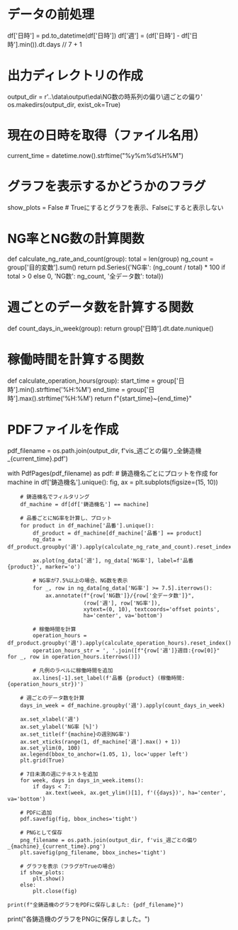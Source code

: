 # データの前処理
df['日時'] = pd.to_datetime(df['日時'])
df['週'] = (df['日時'] - df['日時'].min()).dt.days // 7 + 1

# 出力ディレクトリの作成
output_dir = r'..\data\output\eda\NG数の時系列の偏り\週ごとの偏り'
os.makedirs(output_dir, exist_ok=True)

# 現在の日時を取得（ファイル名用）
current_time = datetime.now().strftime("%y%m%d%H%M")

# グラフを表示するかどうかのフラグ
show_plots = False  # Trueにするとグラフを表示、Falseにすると表示しない

# NG率とNG数の計算関数
def calculate_ng_rate_and_count(group):
    total = len(group)
    ng_count = group['目的変数'].sum()
    return pd.Series({'NG率': (ng_count / total) * 100 if total > 0 else 0,
                      'NG数': ng_count,
                      '全データ数': total})

# 週ごとのデータ数を計算する関数
def count_days_in_week(group):
    return group['日時'].dt.date.nunique()

# 稼働時間を計算する関数
def calculate_operation_hours(group):
    start_time = group['日時'].min().strftime('%H:%M')
    end_time = group['日時'].max().strftime('%H:%M')
    return f"{start_time}~{end_time}"

# PDFファイルを作成
pdf_filename = os.path.join(output_dir, f'vis_週ごとの偏り_全鋳造機_{current_time}.pdf')

with PdfPages(pdf_filename) as pdf:
    # 鋳造機名ごとにプロットを作成
    for machine in df['鋳造機名'].unique():
        fig, ax = plt.subplots(figsize=(15, 10))
        
        # 鋳造機名でフィルタリング
        df_machine = df[df['鋳造機名'] == machine]
        
        # 品番ごとにNG率を計算し、プロット
        for product in df_machine['品番'].unique():
            df_product = df_machine[df_machine['品番'] == product]
            ng_data = df_product.groupby('週').apply(calculate_ng_rate_and_count).reset_index()
            
            ax.plot(ng_data['週'], ng_data['NG率'], label=f'品番 {product}', marker='o')
            
            # NG率が7.5%以上の場合、NG数を表示
            for _, row in ng_data[ng_data['NG率'] >= 7.5].iterrows():
                ax.annotate(f"{row['NG数']}/{row['全データ数']}", 
                            (row['週'], row['NG率']), 
                            xytext=(0, 10), textcoords='offset points', 
                            ha='center', va='bottom')
            
            # 稼働時間を計算
            operation_hours = df_product.groupby('週').apply(calculate_operation_hours).reset_index()
            operation_hours_str = ', '.join([f"{row['週']}週目:{row[0]}" for _, row in operation_hours.iterrows()])
            
            # 凡例のラベルに稼働時間を追加
            ax.lines[-1].set_label(f'品番 {product} (稼働時間: {operation_hours_str})')
        
        # 週ごとのデータ数を計算
        days_in_week = df_machine.groupby('週').apply(count_days_in_week)
        
        ax.set_xlabel('週')
        ax.set_ylabel('NG率 [%]')
        ax.set_title(f'{machine}の週別NG率')
        ax.set_xticks(range(1, df_machine['週'].max() + 1))
        ax.set_ylim(0, 100)
        ax.legend(bbox_to_anchor=(1.05, 1), loc='upper left')
        plt.grid(True)
        
        # 7日未満の週にテキストを追加
        for week, days in days_in_week.items():
            if days < 7:
                ax.text(week, ax.get_ylim()[1], f'({days})', ha='center', va='bottom')
        
        # PDFに追加
        pdf.savefig(fig, bbox_inches='tight')
        
        # PNGとして保存
        png_filename = os.path.join(output_dir, f'vis_週ごとの偏り_{machine}_{current_time}.png')
        plt.savefig(png_filename, bbox_inches='tight')
        
        # グラフを表示（フラグがTrueの場合）
        if show_plots:
            plt.show()
        else:
            plt.close(fig)
    
    print(f"全鋳造機のグラフをPDFに保存しました: {pdf_filename}")

print("各鋳造機のグラフをPNGに保存しました。")
